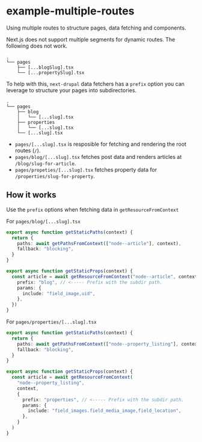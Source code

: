 # example-multiple-routes

Using multiple routes to structure pages, data fetching and components.

Next.js does not support multiple segments for dynamic routes. The following does not work.

```
.
└── pages
    ├── [...blogSlug].tsx
    └── [...propertySlug].tsx
```

To help with this, `next-drupal` data fetchers has a `prefix` option you can leverage to structure your pages into subdirectories.

```
.
└── pages
    ├── blog
    │   └── [...slug].tsx
    ├── properties
    │   └── [...slug].tsx
    └── [...slug].tsx
```

- `pages/[...slug].tsx` is resposible for fetching and rendering the root routes (`/`).
- `pages/blog/[...slug].tsx` fetches post data and renders articles at `/blog/slug-for-article`.
- `pages/propeties/[...slug].tsx` fetches property data for `/properties/slug-for-property`.

## How it works

Use the `prefix` options when fetching data in `getResourceFromContext`

For `pages/blog/[...slug].tsx`

```ts
export async function getStaticPaths(context) {
  return {
    paths: await getPathsFromContext(["node--article"], context),
    fallback: "blocking",
  }
}

export async function getStaticProps(context) {
  const article = await getResourceFromContext("node--article", context, {
    prefix: "blog", // <----- Prefix with the subdir path.
    params: {
      include: "field_image,uid",
    },
  })
}
```

For `pages/properties/[...slug].tsx`

```ts
export async function getStaticPaths(context) {
  return {
    paths: await getPathsFromContext(["node--property_listing"], context),
    fallback: "blocking",
  }
}

export async function getStaticProps(context) {
  const article = await getResourceFromContext(
    "node--property_listing",
    context,
    {
      prefix: "properties", // <----- Prefix with the subdir path.
      params: {
        include: "field_images.field_media_image,field_location",
      },
    }
  )
}
```
